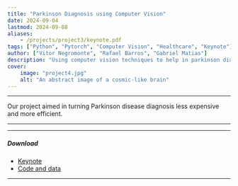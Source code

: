 ```yaml
---
title: "Parkinson Diagnosis using Computer Vision"
date: 2024-09-04
lastmod: 2024-09-08
aliases:
    - /projects/project3/keynote.pdf
tags: ["Python", "Pytorch", "Computer Vision", "Healthcare", "Keynote"]
author: ["Vitor Negromonte", "Rafael Barros", "Gabriel Matias"]
description: "Using computer vision techniques to help in parkinson diagnosis."
cover:
    image: "project4.jpg"
    alt: "An abstract image of a cosmic-like brain"
---
```


---

Our project aimed in turning Parkinson disease diagnosis less expensive and more efficient.

---

---

##### Download
+ [Keynote](keynote.pdf)
+ [Code and data](https://github.com/vitornegromonte/CPNE2024)

---